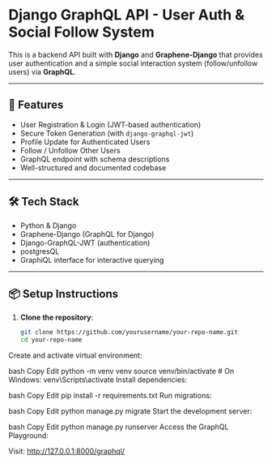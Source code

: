 # Django GraphQL API - User Auth & Social Follow System

This is a backend API built with **Django** and **Graphene-Django** that provides user authentication and a simple social interaction system (follow/unfollow users) via **GraphQL**.

---

## 🚀 Features

- User Registration & Login (JWT-based authentication)
- Secure Token Generation (with `django-graphql-jwt`)
- Profile Update for Authenticated Users
- Follow / Unfollow Other Users
- GraphQL endpoint with schema descriptions
- Well-structured and documented codebase

---

## 🛠️ Tech Stack

- Python & Django
- Graphene-Django (GraphQL for Django)
- Django-GraphQL-JWT (authentication)
- postgresQL
- GraphiQL interface for interactive querying

---

## 📦 Setup Instructions

1. **Clone the repository**:

   ```bash
   git clone https://github.com/yourusername/your-repo-name.git
   cd your-repo-name
   ```

Create and activate virtual environment:

bash
Copy
Edit
python -m venv venv
source venv/bin/activate  # On Windows: venv\Scripts\activate
Install dependencies:

bash
Copy
Edit
pip install -r requirements.txt
Run migrations:

bash
Copy
Edit
python manage.py migrate
Start the development server:

bash
Copy
Edit
python manage.py runserver
Access the GraphQL Playground:

Visit: http://127.0.0.1:8000/graphql/